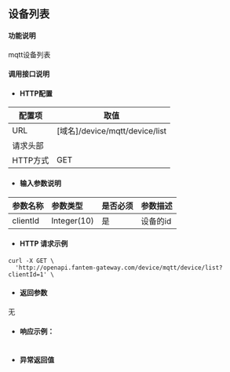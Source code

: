 ## 设备列表

#### 功能说明
mqtt设备列表

#### 调用接口说明

* #### HTTP配置

| 配置项 | 取值 |
| --- | --- |
| URL | \[域名\]/device/mqtt/device/list |
| 请求头部 | |
| HTTP方式 | GET |

* #### 输入参数说明

| 参数名称 | 参数类型 | 是否必须 | 参数描述 |
| :--- | :--- | :--- | :--- |
| clientId| Integer\(10\) | 是 | 设备的id |

* #### HTTP 请求示例

```
curl -X GET \
  'http://openapi.fantem-gateway.com/device/mqtt/device/list?clientId=1' \
```

* #### 返回参数

无







* #### 响应示例：

```json

```

* #### 异常返回值




